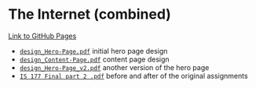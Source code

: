 # The Internet (combined)
[Link to GitHub Pages](https://urasurasuras.github.io/is117-the-internet/)

 * [``design_Hero-Page.pdf``](https://github.com/urasurasuras/is117-the-internet/blob/main/design_Hero-Page.pdf) initial hero page design
 * [``design_Content-Page.pdf``](https://github.com/urasurasuras/is117-the-internet/blob/main/design_Content-Page.pdf) content page design
 * [``design_Hero-Page_v2.pdf``](https://github.com/urasurasuras/is117-the-internet/blob/main/design_Hero-Page_v2.pdf) another version of the hero page
 * [``IS 177 Final part 2 .pdf``](https://github.com/urasurasuras/is117-the-internet/blob/main/IS%20177%20Final%20part%202%20.pdf) before and after of the original assignments
